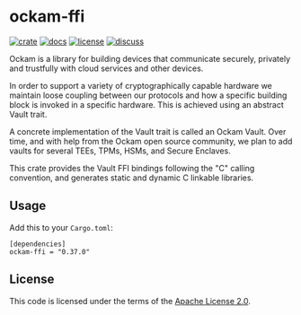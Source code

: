 # ockam-ffi

[![crate][crate-image]][crate-link]
[![docs][docs-image]][docs-link]
[![license][license-image]][license-link]
[![discuss][discuss-image]][discuss-link]

Ockam is a library for building devices that communicate securely, privately
and trustfully with cloud services and other devices.

In order to support a variety of cryptographically capable hardware we maintain loose coupling between our protocols and how a specific building block is invoked in a specific hardware. This is achieved using an abstract Vault trait.

A concrete implementation of the Vault trait is called an Ockam Vault. Over time, and with help from the Ockam open source community, we plan to add vaults for several TEEs, TPMs, HSMs, and Secure Enclaves.

This crate provides the Vault FFI bindings following the  "C" calling convention, and generates static and dynamic C linkable libraries.

## Usage

Add this to your `Cargo.toml`:

```
[dependencies]
ockam-ffi = "0.37.0"
```

## License

This code is licensed under the terms of the [Apache License 2.0][license-link].

[main-ockam-crate-link]: https://crates.io/crates/ockam
[ockam-ffi-crate-link]: https://crates.io/crates/ockam-ffi

[crate-image]: https://img.shields.io/crates/v/ockam-ffi.svg
[crate-link]: https://crates.io/crates/ockam-ffi

[docs-image]: https://docs.rs/ockam-ffi/badge.svg
[docs-link]: https://docs.rs/ockam-ffi

[license-image]: https://img.shields.io/badge/License-Apache%202.0-green.svg
[license-link]: https://github.com/ockam-network/ockam/blob/HEAD/LICENSE

[discuss-image]: https://img.shields.io/badge/Discuss-Github%20Discussions-ff70b4.svg
[discuss-link]: https://github.com/ockam-network/ockam/discussions

